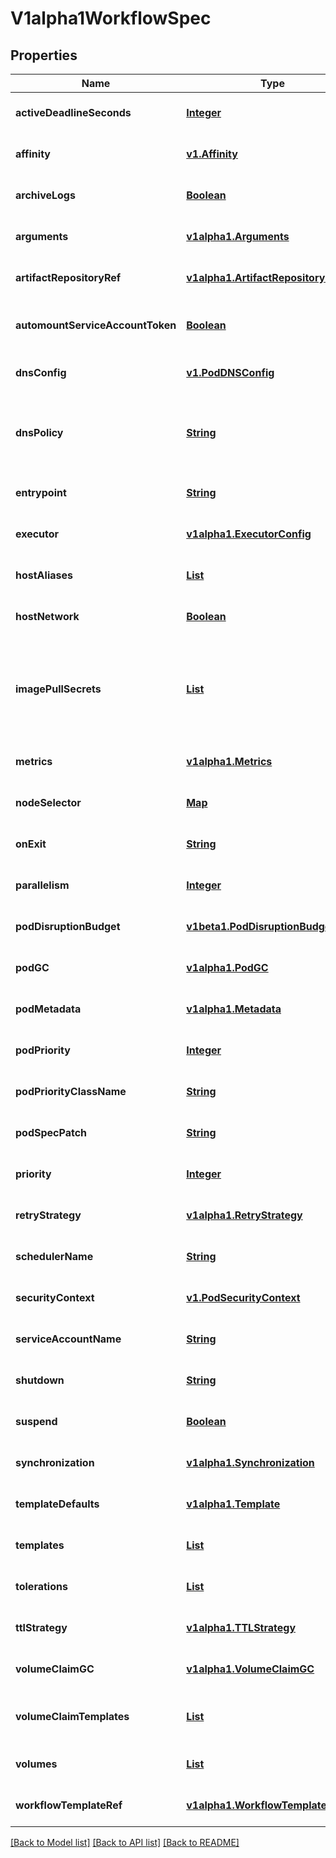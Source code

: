 # V1alpha1WorkflowSpec
## Properties

Name | Type | Description | Notes
------------ | ------------- | ------------- | -------------
**activeDeadlineSeconds** | [**Integer**](integer.md) | Optional duration in seconds relative to the workflow start time which the workflow is allowed to run before the controller terminates the workflow. A value of zero is used to terminate a Running workflow | [optional] [default to null]
**affinity** | [**v1.Affinity**](v1.Affinity.md) |  | [optional] [default to null]
**archiveLogs** | [**Boolean**](boolean.md) | ArchiveLogs indicates if the container logs should be archived | [optional] [default to null]
**arguments** | [**v1alpha1.Arguments**](v1alpha1.Arguments.md) |  | [optional] [default to null]
**artifactRepositoryRef** | [**v1alpha1.ArtifactRepositoryRef**](v1alpha1.ArtifactRepositoryRef.md) |  | [optional] [default to null]
**automountServiceAccountToken** | [**Boolean**](boolean.md) | AutomountServiceAccountToken indicates whether a service account token should be automatically mounted in pods. ServiceAccountName of ExecutorConfig must be specified if this value is false. | [optional] [default to null]
**dnsConfig** | [**v1.PodDNSConfig**](v1.PodDNSConfig.md) |  | [optional] [default to null]
**dnsPolicy** | [**String**](string.md) | Set DNS policy for the pod. Defaults to \&quot;ClusterFirst\&quot;. Valid values are &#39;ClusterFirstWithHostNet&#39;, &#39;ClusterFirst&#39;, &#39;Default&#39; or &#39;None&#39;. DNS parameters given in DNSConfig will be merged with the policy selected with DNSPolicy. To have DNS options set along with hostNetwork, you have to specify DNS policy explicitly to &#39;ClusterFirstWithHostNet&#39;. | [optional] [default to null]
**entrypoint** | [**String**](string.md) | Entrypoint is a template reference to the starting point of the workflow. | [optional] [default to null]
**executor** | [**v1alpha1.ExecutorConfig**](v1alpha1.ExecutorConfig.md) |  | [optional] [default to null]
**hostAliases** | [**List**](v1.HostAlias.md) | +patchStrategy&#x3D;merge +patchMergeKey&#x3D;ip | [optional] [default to null]
**hostNetwork** | [**Boolean**](boolean.md) | Host networking requested for this workflow pod. Default to false. | [optional] [default to null]
**imagePullSecrets** | [**List**](v1.LocalObjectReference.md) | ImagePullSecrets is a list of references to secrets in the same namespace to use for pulling any images in pods that reference this ServiceAccount. ImagePullSecrets are distinct from Secrets because Secrets can be mounted in the pod, but ImagePullSecrets are only accessed by the kubelet. More info: https://kubernetes.io/docs/concepts/containers/images/#specifying-imagepullsecrets-on-a-pod +patchStrategy&#x3D;merge +patchMergeKey&#x3D;name | [optional] [default to null]
**metrics** | [**v1alpha1.Metrics**](v1alpha1.Metrics.md) |  | [optional] [default to null]
**nodeSelector** | [**Map**](string.md) | NodeSelector is a selector which will result in all pods of the workflow to be scheduled on the selected node(s). This is able to be overridden by a nodeSelector specified in the template. | [optional] [default to null]
**onExit** | [**String**](string.md) | OnExit is a template reference which is invoked at the end of the workflow, irrespective of the success, failure, or error of the primary workflow. | [optional] [default to null]
**parallelism** | [**Integer**](integer.md) | Parallelism limits the max total parallel pods that can execute at the same time in a workflow | [optional] [default to null]
**podDisruptionBudget** | [**v1beta1.PodDisruptionBudgetSpec**](v1beta1.PodDisruptionBudgetSpec.md) |  | [optional] [default to null]
**podGC** | [**v1alpha1.PodGC**](v1alpha1.PodGC.md) |  | [optional] [default to null]
**podMetadata** | [**v1alpha1.Metadata**](v1alpha1.Metadata.md) |  | [optional] [default to null]
**podPriority** | [**Integer**](integer.md) | Priority to apply to workflow pods. | [optional] [default to null]
**podPriorityClassName** | [**String**](string.md) | PriorityClassName to apply to workflow pods. | [optional] [default to null]
**podSpecPatch** | [**String**](string.md) | PodSpecPatch holds strategic merge patch to apply against the pod spec. Allows parameterization of container fields which are not strings (e.g. resource limits). | [optional] [default to null]
**priority** | [**Integer**](integer.md) | Priority is used if controller is configured to process limited number of workflows in parallel. Workflows with higher priority are processed first. | [optional] [default to null]
**retryStrategy** | [**v1alpha1.RetryStrategy**](v1alpha1.RetryStrategy.md) |  | [optional] [default to null]
**schedulerName** | [**String**](string.md) | Set scheduler name for all pods. Will be overridden if container/script template&#39;s scheduler name is set. Default scheduler will be used if neither specified. +optional | [optional] [default to null]
**securityContext** | [**v1.PodSecurityContext**](v1.PodSecurityContext.md) |  | [optional] [default to null]
**serviceAccountName** | [**String**](string.md) | ServiceAccountName is the name of the ServiceAccount to run all pods of the workflow as. | [optional] [default to null]
**shutdown** | [**String**](string.md) | Shutdown will shutdown the workflow according to its ShutdownStrategy | [optional] [default to null]
**suspend** | [**Boolean**](boolean.md) | Suspend will suspend the workflow and prevent execution of any future steps in the workflow | [optional] [default to null]
**synchronization** | [**v1alpha1.Synchronization**](v1alpha1.Synchronization.md) |  | [optional] [default to null]
**templateDefaults** | [**v1alpha1.Template**](v1alpha1.Template.md) |  | [optional] [default to null]
**templates** | [**List**](v1alpha1.Template.md) | Templates is a list of workflow templates used in a workflow +patchStrategy&#x3D;merge +patchMergeKey&#x3D;name | [optional] [default to null]
**tolerations** | [**List**](v1.Toleration.md) | Tolerations to apply to workflow pods. +patchStrategy&#x3D;merge +patchMergeKey&#x3D;key | [optional] [default to null]
**ttlStrategy** | [**v1alpha1.TTLStrategy**](v1alpha1.TTLStrategy.md) |  | [optional] [default to null]
**volumeClaimGC** | [**v1alpha1.VolumeClaimGC**](v1alpha1.VolumeClaimGC.md) |  | [optional] [default to null]
**volumeClaimTemplates** | [**List**](v1.PersistentVolumeClaim.md) | VolumeClaimTemplates is a list of claims that containers are allowed to reference. The Workflow controller will create the claims at the beginning of the workflow and delete the claims upon completion of the workflow +patchStrategy&#x3D;merge +patchMergeKey&#x3D;name | [optional] [default to null]
**volumes** | [**List**](v1.Volume.md) | Volumes is a list of volumes that can be mounted by containers in a workflow. +patchStrategy&#x3D;merge +patchMergeKey&#x3D;name | [optional] [default to null]
**workflowTemplateRef** | [**v1alpha1.WorkflowTemplateRef**](v1alpha1.WorkflowTemplateRef.md) |  | [optional] [default to null]

[[Back to Model list]](../README.md#documentation-for-models) [[Back to API list]](../README.md#documentation-for-api-endpoints) [[Back to README]](../README.md)

